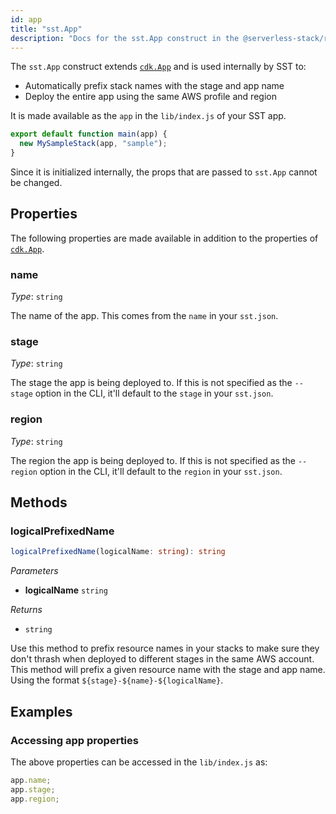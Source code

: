 ```yaml
---
id: app
title: "sst.App"
description: "Docs for the sst.App construct in the @serverless-stack/resources package"
---
```


The `sst.App` construct extends [`cdk.App`](https://docs.aws.amazon.com/cdk/api/latest/docs/@aws-cdk_core.App.html) and is used internally by SST to:

- Automatically prefix stack names with the stage and app name
- Deploy the entire app using the same AWS profile and region

It is made available as the `app` in the `lib/index.js` of your SST app.

```js
export default function main(app) {
  new MySampleStack(app, "sample");
}
```

Since it is initialized internally, the props that are passed to `sst.App` cannot be changed.

## Properties

The following properties are made available in addition to the properties of [`cdk.App`](https://docs.aws.amazon.com/cdk/api/latest/docs/@aws-cdk_core.App.html#properties).

### name

_Type_: `string`

The name of the app. This comes from the `name` in your `sst.json`.

### stage

_Type_: `string`

The stage the app is being deployed to. If this is not specified as the `--stage` option in the CLI, it'll default to the `stage` in your `sst.json`.

### region

_Type_: `string`

The region the app is being deployed to. If this is not specified as the `--region` option in the CLI, it'll default to the `region` in your `sst.json`.

## Methods

### logicalPrefixedName

```ts
logicalPrefixedName(logicalName: string): string
```

_Parameters_

- **logicalName** `string`

_Returns_

- `string`

Use this method to prefix resource names in your stacks to make sure they don't thrash when deployed to different stages in the same AWS account. This method will prefix a given resource name with the stage and app name. Using the format `${stage}-${name}-${logicalName}`.

## Examples

### Accessing app properties

The above properties can be accessed in the `lib/index.js` as:

```js
app.name;
app.stage;
app.region;
```
